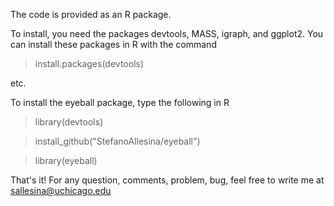 The code is provided as an R package.

To install, you need the packages devtools, MASS, igraph, and ggplot2.
You can install these packages in R with the command

> install.packages(devtools)

etc.

To install the eyeball package, type the following in R

> library(devtools)

> install_github("StefanoAllesina/eyeball")

> library(eyeball)

That's it! For any question, comments, problem, bug, feel free to write me at
sallesina@uchicago.edu



